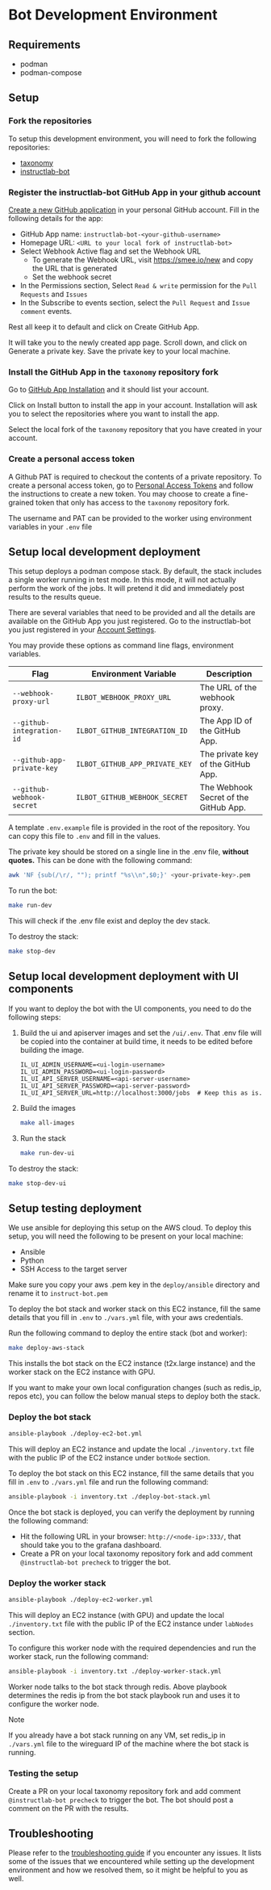 # Bot Development Environment

## Requirements

- podman
- podman-compose

## Setup

### Fork the repositories

To setup this development environment, you will need to fork the following repositories:

- [taxonomy](https://github.com/instructlab/taxonomy)
- [instructlab-bot](https://github.com/instructlab/instructlab-bot)

### Register the instructlab-bot GitHub App in your github account

[Create a new GitHub application](https://github.com/settings/apps/new) in your personal GitHub account. Fill in the following details for the app:

- GitHub App name: `instructlab-bot-<your-github-username>`
- Homepage URL: `<URL to your local fork of instructlab-bot>`
- Select Webhook Active flag and set the Webhook URL
  - To generate the Webhook URL, visit <https://smee.io/new> and copy the URL that is generated
  - Set the webhook secret
- In the Permissions section, Select `Read & write` permission for the `Pull Requests` and `Issues`
- In the Subscribe to events section, select the `Pull Request` and `Issue comment` events.

Rest all keep it to default and click on Create GitHub App.

It will take you to the newly created app page. Scroll down, and click on Generate a private key. Save the private key to your local machine.

### Install the GitHub App in the `taxonomy` repository fork

Go to [GitHub App Installation](https://github.com/settings/apps/instructlab-bot-anil/installations) and it should list your account.

Click on Install button to install the app in your account. Installation will ask you to select the repositories where you want to install the app.

Select the local fork of the `taxonomy` repository that you have created in your account.

### Create a personal access token

A Github PAT is required to checkout the contents of a private repository. To create a personal access token, go to [Personal Access Tokens](https://docs.github.com/en/authentication/keeping-your-account-and-data-secure/managing-your-personal-access-tokens) and follow the instructions to create a new token.
You may choose to create a fine-grained token that only has access to the `taxonomy` repository fork.

The username and PAT can be provided to the worker using environment variables in your `.env` file

## Setup local development deployment

This setup deploys a podman compose stack. By default, the stack includes a single worker running in test mode. In this mode, it will not actually perform the work of the jobs. It will pretend it did and immediately post results to the results queue.

There are several variables that need to be provided and all the details are available on the GitHub App you just registered. Go to the instructlab-bot you just registered in your [Account Settings](https://github.com/settings/apps).

You may provide these options as command line flags, environment variables.

| Flag | Environment Variable | Description |
| ---- | -------------------- | ----------- |
| `--webhook-proxy-url` | `ILBOT_WEBHOOK_PROXY_URL` | The URL of the webhook proxy. |
| `--github-integration-id` | `ILBOT_GITHUB_INTEGRATION_ID` | The App ID of the GitHub App. |
| `--github-app-private-key` | `ILBOT_GITHUB_APP_PRIVATE_KEY` | The private key of the GitHub App. |
| `--github-webhook-secret` | `ILBOT_GITHUB_WEBHOOK_SECRET` | The Webhook Secret of the GitHub App. |

A template `.env.example` file is provided in the root of the repository. You can copy this file to `.env` and fill in the values.

The private key should be stored on a single line in the .env file, **without quotes.**
This can be done with the following command:

```bash
awk 'NF {sub(/\r/, ""); printf "%s\\n",$0;}' <your-private-key>.pem
```

To run the bot:

```bash
make run-dev
```

This will check if the .env file exist and deploy the dev stack.

To destroy the stack:

```bash
make stop-dev
```

## Setup local development deployment with UI components

If you want to deploy the bot with the UI components, you need to do the following steps:

1) Build the ui and apiserver images and set the `/ui/.env`. That .env file will be copied into the container at build time, it needs to be edited before building the image.

    ```text
    IL_UI_ADMIN_USERNAME=<ui-login-username>
    IL_UI_ADMIN_PASSWORD=<ui-login-password>
    IL_UI_API_SERVER_USERNAME=<api-server-username>
    IL_UI_API_SERVER_PASSWORD=<api-server-password>
    IL_UI_API_SERVER_URL=http://localhost:3000/jobs  # Keep this as is.
    ```

2) Build the images

    ```bash
    make all-images
    ```

3) Run the stack

    ```bash
    make run-dev-ui
    ```

To destroy the stack:

```bash
make stop-dev-ui
```

## Setup testing deployment

We use ansible for deploying this setup on the AWS cloud. To deploy this setup, you will need the following to be present on your local machine:

- Ansible
- Python
- SSH Access to the target server

Make sure you copy your aws .pem key in the `deploy/ansible` directory and rename it to `instruct-bot.pem`

To deploy the bot stack and worker stack on this EC2 instance, fill the same details that you fill in `.env` to `./vars.yml` file, with your aws credentials.

Run the following command to deploy the entire stack (bot and worker):

```bash
make deploy-aws-stack
```

This installs the bot stack on the EC2 instance (t2x.large instance) and the worker stack on the EC2 instance with GPU.

If you want to make your own local configuration changes (such as redis_ip, repos etc), you can follow the below manual steps to deploy both the stack.

### Deploy the bot stack

```bash
ansible-playbook ./deploy-ec2-bot.yml
```

This will deploy an EC2 instance and update the local `./inventory.txt` file with the public IP of the EC2 instance under `botNode` section.

To deploy the bot stack on this EC2 instance, fill the same details that you fill in `.env` to `./vars.yml` file and run the following command:

```bash
ansible-playbook -i inventory.txt ./deploy-bot-stack.yml
```

Once the bot stack is deployed, you can verify the deployment by running the following command:

- Hit the following URL in your browser: `http://<node-ip>:333/`, that should take you to the grafana dashboard.
- Create a PR on your local taxonomy repository fork and add comment `@instructlab-bot precheck` to trigger the bot.

### Deploy the worker stack

```bash
ansible-playbook ./deploy-ec2-worker.yml
```

This will deploy an EC2 instance (with GPU) and update the local `./inventory.txt` file with the public IP of the EC2 instance under `labNodes` section.

To configure this worker node with the required dependencies and run the worker stack, run the following command:

```bash
ansible-playbook -i inventory.txt ./deploy-worker-stack.yml
```

Worker node talks to the bot stack through redis. Above playbook determines the redis ip from the bot stack playbook run and uses it to configure the worker node.

> [!NOTE]
> If you already have a bot stack running on any VM, set redis_ip in `./vars.yml` file to the wireguard IP of the machine where the bot stack is running.

### Testing the setup

Create a PR on your local taxonomy repository fork and add comment `@instructlab-bot precheck` to trigger the bot. The bot should post a comment on the PR with the results.

## Troubleshooting

Please refer to the [troubleshooting guide](troubleshooting.md) if you encounter any issues. It lists some of the issues that we encountered while setting up the development environment and how we resolved them, so it might be helpful to you as well.
